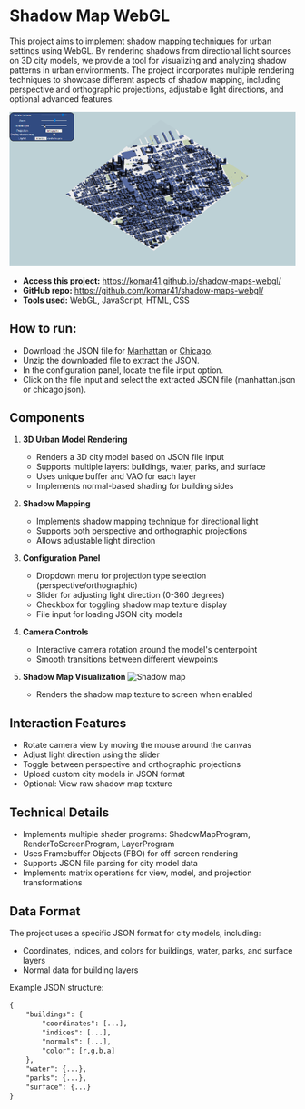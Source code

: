 # Shadow Map WebGL

This project aims to implement shadow mapping techniques for urban settings using WebGL. By rendering shadows from directional light sources on 3D city models, we provide a tool for visualizing and analyzing shadow patterns in urban environments. The project incorporates multiple rendering techniques to showcase different aspects of shadow mapping, including perspective and orthographic projections, adjustable light directions, and optional advanced features.

![Manhattan shadow](manhattan.gif)

- **Access this project:** https://komar41.github.io/shadow-maps-webgl/
- **GitHub repo:** https://github.com/komar41/shadow-maps-webgl/
- **Tools used:** WebGL, JavaScript, HTML, CSS

## How to run:
- Download the JSON file for [Manhattan](https://fmiranda.me/courses/cs425-spring-2021/manhattan.json.zip) or [Chicago](https://fmiranda.me/courses/cs425-spring-2021/chicago.json.zip).
- Unzip the downloaded file to extract the JSON.
- In the configuration panel, locate the file input option.
- Click on the file input and select the extracted JSON file (manhattan.json or chicago.json).

## Components

1. **3D Urban Model Rendering**
    - Renders a 3D city model based on JSON file input
    - Supports multiple layers: buildings, water, parks, and surface
    - Uses unique buffer and VAO for each layer
    - Implements normal-based shading for building sides

2. **Shadow Mapping**
    - Implements shadow mapping technique for directional light
    - Supports both perspective and orthographic projections
    - Allows adjustable light direction

3. **Configuration Panel**
    - Dropdown menu for projection type selection (perspective/orthographic)
    - Slider for adjusting light direction (0-360 degrees)
    - Checkbox for toggling shadow map texture display
    - File input for loading JSON city models

4. **Camera Controls**
    - Interactive camera rotation around the model's centerpoint
    - Smooth transitions between different viewpoints

5. **Shadow Map Visualization**
    ![Shadow map](shadowmap.gif)
   
    - Renders the shadow map texture to screen when enabled

## Interaction Features
- Rotate camera view by moving the mouse around the canvas
- Adjust light direction using the slider
- Toggle between perspective and orthographic projections
- Upload custom city models in JSON format
- Optional: View raw shadow map texture

## Technical Details
- Implements multiple shader programs: ShadowMapProgram, RenderToScreenProgram, LayerProgram
- Uses Framebuffer Objects (FBO) for off-screen rendering
- Supports JSON file parsing for city model data
- Implements matrix operations for view, model, and projection transformations

## Data Format
The project uses a specific JSON format for city models, including:
- Coordinates, indices, and colors for buildings, water, parks, and surface layers
- Normal data for building layers

Example JSON structure:
```
{
    "buildings": {
        "coordinates": [...],
        "indices": [...],
        "normals": [...],
        "color": [r,g,b,a]
    },
    "water": {...},
    "parks": {...},
    "surface": {...}
}
```
